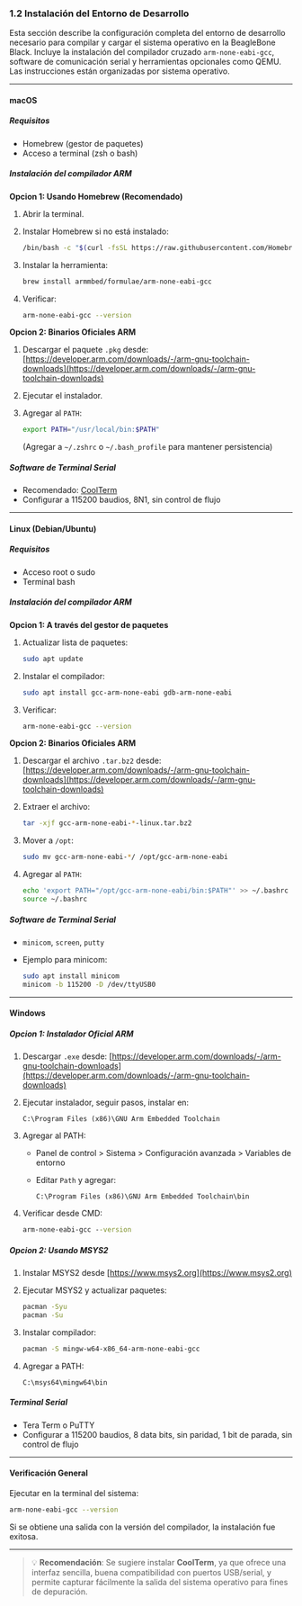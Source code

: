 ### 1.2 Instalación del Entorno de Desarrollo

Esta sección describe la configuración completa del entorno de desarrollo necesario para compilar y cargar el sistema operativo en la BeagleBone Black. Incluye la instalación del compilador cruzado `arm-none-eabi-gcc`, software de comunicación serial y herramientas opcionales como QEMU. Las instrucciones están organizadas por sistema operativo.

---

#### macOS

##### Requisitos

* Homebrew (gestor de paquetes)
* Acceso a terminal (zsh o bash)

##### Instalación del compilador ARM

**Opcion 1: Usando Homebrew (Recomendado)**

1. Abrir la terminal.
2. Instalar Homebrew si no está instalado:

   ```bash
   /bin/bash -c "$(curl -fsSL https://raw.githubusercontent.com/Homebrew/install/HEAD/install.sh)"
   ```
3. Instalar la herramienta:

   ```bash
   brew install armmbed/formulae/arm-none-eabi-gcc
   ```
4. Verificar:

   ```bash
   arm-none-eabi-gcc --version
   ```

**Opcion 2: Binarios Oficiales ARM**

1. Descargar el paquete `.pkg` desde:
   [https://developer.arm.com/downloads/-/arm-gnu-toolchain-downloads](https://developer.arm.com/downloads/-/arm-gnu-toolchain-downloads)
2. Ejecutar el instalador.
3. Agregar al `PATH`:

   ```bash
   export PATH="/usr/local/bin:$PATH"
   ```

   (Agregar a `~/.zshrc` o `~/.bash_profile` para mantener persistencia)

##### Software de Terminal Serial

* Recomendado: [CoolTerm](https://freeware.the-meiers.org/)
* Configurar a 115200 baudios, 8N1, sin control de flujo

---

#### Linux (Debian/Ubuntu)

##### Requisitos

* Acceso root o sudo
* Terminal bash

##### Instalación del compilador ARM

**Opcion 1: A través del gestor de paquetes**

1. Actualizar lista de paquetes:

   ```bash
   sudo apt update
   ```
2. Instalar el compilador:

   ```bash
   sudo apt install gcc-arm-none-eabi gdb-arm-none-eabi
   ```
3. Verificar:

   ```bash
   arm-none-eabi-gcc --version
   ```

**Opcion 2: Binarios Oficiales ARM**

1. Descargar el archivo `.tar.bz2` desde:
   [https://developer.arm.com/downloads/-/arm-gnu-toolchain-downloads](https://developer.arm.com/downloads/-/arm-gnu-toolchain-downloads)
2. Extraer el archivo:

   ```bash
   tar -xjf gcc-arm-none-eabi-*-linux.tar.bz2
   ```
3. Mover a `/opt`:

   ```bash
   sudo mv gcc-arm-none-eabi-*/ /opt/gcc-arm-none-eabi
   ```
4. Agregar al `PATH`:

   ```bash
   echo 'export PATH="/opt/gcc-arm-none-eabi/bin:$PATH"' >> ~/.bashrc
   source ~/.bashrc
   ```

##### Software de Terminal Serial

* `minicom`, `screen`, `putty`
* Ejemplo para minicom:

  ```bash
  sudo apt install minicom
  minicom -b 115200 -D /dev/ttyUSB0
  ```

---

#### Windows

##### Opcion 1: Instalador Oficial ARM

1. Descargar `.exe` desde:
   [https://developer.arm.com/downloads/-/arm-gnu-toolchain-downloads](https://developer.arm.com/downloads/-/arm-gnu-toolchain-downloads)
2. Ejecutar instalador, seguir pasos, instalar en:

   ```
   C:\Program Files (x86)\GNU Arm Embedded Toolchain
   ```
3. Agregar al PATH:

   * Panel de control > Sistema > Configuración avanzada > Variables de entorno
   * Editar `Path` y agregar:

     ```
     C:\Program Files (x86)\GNU Arm Embedded Toolchain\bin
     ```
4. Verificar desde CMD:

   ```cmd
   arm-none-eabi-gcc --version
   ```

##### Opcion 2: Usando MSYS2

1. Instalar MSYS2 desde [https://www.msys2.org](https://www.msys2.org)
2. Ejecutar MSYS2 y actualizar paquetes:

   ```bash
   pacman -Syu
   pacman -Su
   ```
3. Instalar compilador:

   ```bash
   pacman -S mingw-w64-x86_64-arm-none-eabi-gcc
   ```
4. Agregar a PATH:

   ```
   C:\msys64\mingw64\bin
   ```

##### Terminal Serial

* Tera Term o PuTTY
* Configurar a 115200 baudios, 8 data bits, sin paridad, 1 bit de parada, sin control de flujo

---

#### Verificación General

Ejecutar en la terminal del sistema:

```bash
arm-none-eabi-gcc --version
```

Si se obtiene una salida con la versión del compilador, la instalación fue exitosa.




---

> 💡 **Recomendación**: Se sugiere instalar **CoolTerm**, ya que ofrece una interfaz sencilla, buena compatibilidad con puertos USB/serial, y permite capturar fácilmente la salida del sistema operativo para fines de depuración.





